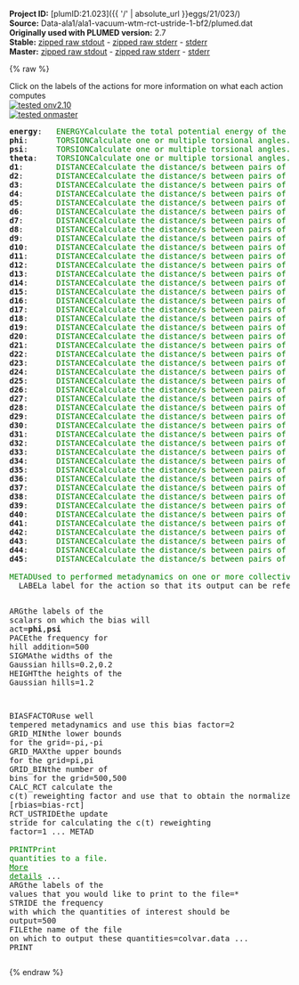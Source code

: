 **Project ID:** [plumID:21.023]({{ '/' | absolute_url }}eggs/21/023/)  
**Source:** Data-ala1/ala1-vacuum-wtm-rct-ustride-1-bf2/plumed.dat  
**Originally used with PLUMED version:** 2.7  
**Stable:** [zipped raw stdout](plumed.dat.plumed.stdout.txt.zip) - [zipped raw stderr](plumed.dat.plumed.stderr.txt.zip) - [stderr](plumed.dat.plumed.stderr)  
**Master:** [zipped raw stdout](plumed.dat.plumed_master.stdout.txt.zip) - [zipped raw stderr](plumed.dat.plumed_master.stderr.txt.zip) - [stderr](plumed.dat.plumed_master.stderr)  

{% raw %}
<div class="plumedpreheader">
<div class="headerInfo" id="value_details_data/Data-ala1/ala1-vacuum-wtm-rct-ustride-1-bf2/plumed.dat"> Click on the labels of the actions for more information on what each action computes </div>
<div class="containerBadge">
<div class="headerBadge"><a href="plumed.dat.plumed.stderr"><img src="https://img.shields.io/badge/v2.10-passing-green.svg" alt="tested onv2.10" /></a></div>
<div class="headerBadge"><a href="plumed.dat.plumed_master.stderr"><img src="https://img.shields.io/badge/master-passing-green.svg" alt="tested onmaster" /></a></div>
</div>
</div>
<pre class="plumedlisting">
<b name="data/Data-ala1/ala1-vacuum-wtm-rct-ustride-1-bf2/plumed.datenergy" onclick='showPath("data/Data-ala1/ala1-vacuum-wtm-rct-ustride-1-bf2/plumed.dat","data/Data-ala1/ala1-vacuum-wtm-rct-ustride-1-bf2/plumed.datenergy","data/Data-ala1/ala1-vacuum-wtm-rct-ustride-1-bf2/plumed.datenergy","brown")'>energy</b>:   <span class="plumedtooltip" style="color:green">ENERGY<span class="right">Calculate the total potential energy of the simulation box. <a href="https://www.plumed.org/doc-master/user-doc/html/ENERGY" style="color:green">More details</a><i></i></span></span>
<span style="display:none;" id="data/Data-ala1/ala1-vacuum-wtm-rct-ustride-1-bf2/plumed.datenergy">The ENERGY action with label <b>energy</b> calculates something</span><b name="data/Data-ala1/ala1-vacuum-wtm-rct-ustride-1-bf2/plumed.datphi" onclick='showPath("data/Data-ala1/ala1-vacuum-wtm-rct-ustride-1-bf2/plumed.dat","data/Data-ala1/ala1-vacuum-wtm-rct-ustride-1-bf2/plumed.datphi","data/Data-ala1/ala1-vacuum-wtm-rct-ustride-1-bf2/plumed.datphi","brown")'>phi</b>:      <span class="plumedtooltip" style="color:green">TORSION<span class="right">Calculate one or multiple torsional angles. <a href="https://www.plumed.org/doc-master/user-doc/html/TORSION" style="color:green">More details</a><i></i></span></span> <span class="plumedtooltip">ATOMS<span class="right">the four atoms involved in the torsional angle<i></i></span></span>=5,7,9,15    <span class="plumedtooltip">NOPBC<span class="right"> ignore the periodic boundary conditions when calculating distances<i></i></span></span>
<span style="display:none;" id="data/Data-ala1/ala1-vacuum-wtm-rct-ustride-1-bf2/plumed.datphi">The TORSION action with label <b>phi</b> calculates the following quantities:<table  align="center" frame="void" width="95%" cellpadding="5%"><tr><td width="5%"><b> Quantity </b>  </td><td><b> Description </b> </td></tr><tr><td width="5%">phi.value</td><td>the TORSION involving these atoms</td></tr></table></span><b name="data/Data-ala1/ala1-vacuum-wtm-rct-ustride-1-bf2/plumed.datpsi" onclick='showPath("data/Data-ala1/ala1-vacuum-wtm-rct-ustride-1-bf2/plumed.dat","data/Data-ala1/ala1-vacuum-wtm-rct-ustride-1-bf2/plumed.datpsi","data/Data-ala1/ala1-vacuum-wtm-rct-ustride-1-bf2/plumed.datpsi","brown")'>psi</b>:      <span class="plumedtooltip" style="color:green">TORSION<span class="right">Calculate one or multiple torsional angles. <a href="https://www.plumed.org/doc-master/user-doc/html/TORSION" style="color:green">More details</a><i></i></span></span> <span class="plumedtooltip">ATOMS<span class="right">the four atoms involved in the torsional angle<i></i></span></span>=7,9,15,17   <span class="plumedtooltip">NOPBC<span class="right"> ignore the periodic boundary conditions when calculating distances<i></i></span></span>
<span style="display:none;" id="data/Data-ala1/ala1-vacuum-wtm-rct-ustride-1-bf2/plumed.datpsi">The TORSION action with label <b>psi</b> calculates the following quantities:<table  align="center" frame="void" width="95%" cellpadding="5%"><tr><td width="5%"><b> Quantity </b>  </td><td><b> Description </b> </td></tr><tr><td width="5%">psi.value</td><td>the TORSION involving these atoms</td></tr></table></span><b name="data/Data-ala1/ala1-vacuum-wtm-rct-ustride-1-bf2/plumed.dattheta" onclick='showPath("data/Data-ala1/ala1-vacuum-wtm-rct-ustride-1-bf2/plumed.dat","data/Data-ala1/ala1-vacuum-wtm-rct-ustride-1-bf2/plumed.dattheta","data/Data-ala1/ala1-vacuum-wtm-rct-ustride-1-bf2/plumed.dattheta","brown")'>theta</b>:    <span class="plumedtooltip" style="color:green">TORSION<span class="right">Calculate one or multiple torsional angles. <a href="https://www.plumed.org/doc-master/user-doc/html/TORSION" style="color:green">More details</a><i></i></span></span> <span class="plumedtooltip">ATOMS<span class="right">the four atoms involved in the torsional angle<i></i></span></span>=6,5,7,9     <span class="plumedtooltip">NOPBC<span class="right"> ignore the periodic boundary conditions when calculating distances<i></i></span></span>
<span style="display:none;" id="data/Data-ala1/ala1-vacuum-wtm-rct-ustride-1-bf2/plumed.dattheta">The TORSION action with label <b>theta</b> calculates the following quantities:<table  align="center" frame="void" width="95%" cellpadding="5%"><tr><td width="5%"><b> Quantity </b>  </td><td><b> Description </b> </td></tr><tr><td width="5%">theta.value</td><td>the TORSION involving these atoms</td></tr></table></span><b name="data/Data-ala1/ala1-vacuum-wtm-rct-ustride-1-bf2/plumed.datd1" onclick='showPath("data/Data-ala1/ala1-vacuum-wtm-rct-ustride-1-bf2/plumed.dat","data/Data-ala1/ala1-vacuum-wtm-rct-ustride-1-bf2/plumed.datd1","data/Data-ala1/ala1-vacuum-wtm-rct-ustride-1-bf2/plumed.datd1","brown")'>d1</b>:       <span class="plumedtooltip" style="color:green">DISTANCE<span class="right">Calculate the distance/s between pairs of atoms. <a href="https://www.plumed.org/doc-master/user-doc/html/DISTANCE" style="color:green">More details</a><i></i></span></span> <span class="plumedtooltip">ATOMS<span class="right">the pair of atom that we are calculating the distance between<i></i></span></span>=2,5        <span class="plumedtooltip">NOPBC<span class="right"> ignore the periodic boundary conditions when calculating distances<i></i></span></span>
<span style="display:none;" id="data/Data-ala1/ala1-vacuum-wtm-rct-ustride-1-bf2/plumed.datd1">The DISTANCE action with label <b>d1</b> calculates the following quantities:<table  align="center" frame="void" width="95%" cellpadding="5%"><tr><td width="5%"><b> Quantity </b>  </td><td><b> Description </b> </td></tr><tr><td width="5%">d1.value</td><td>the DISTANCE between this pair of atoms</td></tr></table></span><b name="data/Data-ala1/ala1-vacuum-wtm-rct-ustride-1-bf2/plumed.datd2" onclick='showPath("data/Data-ala1/ala1-vacuum-wtm-rct-ustride-1-bf2/plumed.dat","data/Data-ala1/ala1-vacuum-wtm-rct-ustride-1-bf2/plumed.datd2","data/Data-ala1/ala1-vacuum-wtm-rct-ustride-1-bf2/plumed.datd2","brown")'>d2</b>:       <span class="plumedtooltip" style="color:green">DISTANCE<span class="right">Calculate the distance/s between pairs of atoms. <a href="https://www.plumed.org/doc-master/user-doc/html/DISTANCE" style="color:green">More details</a><i></i></span></span> <span class="plumedtooltip">ATOMS<span class="right">the pair of atom that we are calculating the distance between<i></i></span></span>=2,6        <span class="plumedtooltip">NOPBC<span class="right"> ignore the periodic boundary conditions when calculating distances<i></i></span></span>
<span style="display:none;" id="data/Data-ala1/ala1-vacuum-wtm-rct-ustride-1-bf2/plumed.datd2">The DISTANCE action with label <b>d2</b> calculates the following quantities:<table  align="center" frame="void" width="95%" cellpadding="5%"><tr><td width="5%"><b> Quantity </b>  </td><td><b> Description </b> </td></tr><tr><td width="5%">d2.value</td><td>the DISTANCE between this pair of atoms</td></tr></table></span><b name="data/Data-ala1/ala1-vacuum-wtm-rct-ustride-1-bf2/plumed.datd3" onclick='showPath("data/Data-ala1/ala1-vacuum-wtm-rct-ustride-1-bf2/plumed.dat","data/Data-ala1/ala1-vacuum-wtm-rct-ustride-1-bf2/plumed.datd3","data/Data-ala1/ala1-vacuum-wtm-rct-ustride-1-bf2/plumed.datd3","brown")'>d3</b>:       <span class="plumedtooltip" style="color:green">DISTANCE<span class="right">Calculate the distance/s between pairs of atoms. <a href="https://www.plumed.org/doc-master/user-doc/html/DISTANCE" style="color:green">More details</a><i></i></span></span> <span class="plumedtooltip">ATOMS<span class="right">the pair of atom that we are calculating the distance between<i></i></span></span>=2,7        <span class="plumedtooltip">NOPBC<span class="right"> ignore the periodic boundary conditions when calculating distances<i></i></span></span>
<span style="display:none;" id="data/Data-ala1/ala1-vacuum-wtm-rct-ustride-1-bf2/plumed.datd3">The DISTANCE action with label <b>d3</b> calculates the following quantities:<table  align="center" frame="void" width="95%" cellpadding="5%"><tr><td width="5%"><b> Quantity </b>  </td><td><b> Description </b> </td></tr><tr><td width="5%">d3.value</td><td>the DISTANCE between this pair of atoms</td></tr></table></span><b name="data/Data-ala1/ala1-vacuum-wtm-rct-ustride-1-bf2/plumed.datd4" onclick='showPath("data/Data-ala1/ala1-vacuum-wtm-rct-ustride-1-bf2/plumed.dat","data/Data-ala1/ala1-vacuum-wtm-rct-ustride-1-bf2/plumed.datd4","data/Data-ala1/ala1-vacuum-wtm-rct-ustride-1-bf2/plumed.datd4","brown")'>d4</b>:       <span class="plumedtooltip" style="color:green">DISTANCE<span class="right">Calculate the distance/s between pairs of atoms. <a href="https://www.plumed.org/doc-master/user-doc/html/DISTANCE" style="color:green">More details</a><i></i></span></span> <span class="plumedtooltip">ATOMS<span class="right">the pair of atom that we are calculating the distance between<i></i></span></span>=2,9        <span class="plumedtooltip">NOPBC<span class="right"> ignore the periodic boundary conditions when calculating distances<i></i></span></span>
<span style="display:none;" id="data/Data-ala1/ala1-vacuum-wtm-rct-ustride-1-bf2/plumed.datd4">The DISTANCE action with label <b>d4</b> calculates the following quantities:<table  align="center" frame="void" width="95%" cellpadding="5%"><tr><td width="5%"><b> Quantity </b>  </td><td><b> Description </b> </td></tr><tr><td width="5%">d4.value</td><td>the DISTANCE between this pair of atoms</td></tr></table></span><b name="data/Data-ala1/ala1-vacuum-wtm-rct-ustride-1-bf2/plumed.datd5" onclick='showPath("data/Data-ala1/ala1-vacuum-wtm-rct-ustride-1-bf2/plumed.dat","data/Data-ala1/ala1-vacuum-wtm-rct-ustride-1-bf2/plumed.datd5","data/Data-ala1/ala1-vacuum-wtm-rct-ustride-1-bf2/plumed.datd5","brown")'>d5</b>:       <span class="plumedtooltip" style="color:green">DISTANCE<span class="right">Calculate the distance/s between pairs of atoms. <a href="https://www.plumed.org/doc-master/user-doc/html/DISTANCE" style="color:green">More details</a><i></i></span></span> <span class="plumedtooltip">ATOMS<span class="right">the pair of atom that we are calculating the distance between<i></i></span></span>=2,11       <span class="plumedtooltip">NOPBC<span class="right"> ignore the periodic boundary conditions when calculating distances<i></i></span></span>
<span style="display:none;" id="data/Data-ala1/ala1-vacuum-wtm-rct-ustride-1-bf2/plumed.datd5">The DISTANCE action with label <b>d5</b> calculates the following quantities:<table  align="center" frame="void" width="95%" cellpadding="5%"><tr><td width="5%"><b> Quantity </b>  </td><td><b> Description </b> </td></tr><tr><td width="5%">d5.value</td><td>the DISTANCE between this pair of atoms</td></tr></table></span><b name="data/Data-ala1/ala1-vacuum-wtm-rct-ustride-1-bf2/plumed.datd6" onclick='showPath("data/Data-ala1/ala1-vacuum-wtm-rct-ustride-1-bf2/plumed.dat","data/Data-ala1/ala1-vacuum-wtm-rct-ustride-1-bf2/plumed.datd6","data/Data-ala1/ala1-vacuum-wtm-rct-ustride-1-bf2/plumed.datd6","brown")'>d6</b>:       <span class="plumedtooltip" style="color:green">DISTANCE<span class="right">Calculate the distance/s between pairs of atoms. <a href="https://www.plumed.org/doc-master/user-doc/html/DISTANCE" style="color:green">More details</a><i></i></span></span> <span class="plumedtooltip">ATOMS<span class="right">the pair of atom that we are calculating the distance between<i></i></span></span>=2,15       <span class="plumedtooltip">NOPBC<span class="right"> ignore the periodic boundary conditions when calculating distances<i></i></span></span>
<span style="display:none;" id="data/Data-ala1/ala1-vacuum-wtm-rct-ustride-1-bf2/plumed.datd6">The DISTANCE action with label <b>d6</b> calculates the following quantities:<table  align="center" frame="void" width="95%" cellpadding="5%"><tr><td width="5%"><b> Quantity </b>  </td><td><b> Description </b> </td></tr><tr><td width="5%">d6.value</td><td>the DISTANCE between this pair of atoms</td></tr></table></span><b name="data/Data-ala1/ala1-vacuum-wtm-rct-ustride-1-bf2/plumed.datd7" onclick='showPath("data/Data-ala1/ala1-vacuum-wtm-rct-ustride-1-bf2/plumed.dat","data/Data-ala1/ala1-vacuum-wtm-rct-ustride-1-bf2/plumed.datd7","data/Data-ala1/ala1-vacuum-wtm-rct-ustride-1-bf2/plumed.datd7","brown")'>d7</b>:       <span class="plumedtooltip" style="color:green">DISTANCE<span class="right">Calculate the distance/s between pairs of atoms. <a href="https://www.plumed.org/doc-master/user-doc/html/DISTANCE" style="color:green">More details</a><i></i></span></span> <span class="plumedtooltip">ATOMS<span class="right">the pair of atom that we are calculating the distance between<i></i></span></span>=2,16       <span class="plumedtooltip">NOPBC<span class="right"> ignore the periodic boundary conditions when calculating distances<i></i></span></span>
<span style="display:none;" id="data/Data-ala1/ala1-vacuum-wtm-rct-ustride-1-bf2/plumed.datd7">The DISTANCE action with label <b>d7</b> calculates the following quantities:<table  align="center" frame="void" width="95%" cellpadding="5%"><tr><td width="5%"><b> Quantity </b>  </td><td><b> Description </b> </td></tr><tr><td width="5%">d7.value</td><td>the DISTANCE between this pair of atoms</td></tr></table></span><b name="data/Data-ala1/ala1-vacuum-wtm-rct-ustride-1-bf2/plumed.datd8" onclick='showPath("data/Data-ala1/ala1-vacuum-wtm-rct-ustride-1-bf2/plumed.dat","data/Data-ala1/ala1-vacuum-wtm-rct-ustride-1-bf2/plumed.datd8","data/Data-ala1/ala1-vacuum-wtm-rct-ustride-1-bf2/plumed.datd8","brown")'>d8</b>:       <span class="plumedtooltip" style="color:green">DISTANCE<span class="right">Calculate the distance/s between pairs of atoms. <a href="https://www.plumed.org/doc-master/user-doc/html/DISTANCE" style="color:green">More details</a><i></i></span></span> <span class="plumedtooltip">ATOMS<span class="right">the pair of atom that we are calculating the distance between<i></i></span></span>=2,17       <span class="plumedtooltip">NOPBC<span class="right"> ignore the periodic boundary conditions when calculating distances<i></i></span></span>
<span style="display:none;" id="data/Data-ala1/ala1-vacuum-wtm-rct-ustride-1-bf2/plumed.datd8">The DISTANCE action with label <b>d8</b> calculates the following quantities:<table  align="center" frame="void" width="95%" cellpadding="5%"><tr><td width="5%"><b> Quantity </b>  </td><td><b> Description </b> </td></tr><tr><td width="5%">d8.value</td><td>the DISTANCE between this pair of atoms</td></tr></table></span><b name="data/Data-ala1/ala1-vacuum-wtm-rct-ustride-1-bf2/plumed.datd9" onclick='showPath("data/Data-ala1/ala1-vacuum-wtm-rct-ustride-1-bf2/plumed.dat","data/Data-ala1/ala1-vacuum-wtm-rct-ustride-1-bf2/plumed.datd9","data/Data-ala1/ala1-vacuum-wtm-rct-ustride-1-bf2/plumed.datd9","brown")'>d9</b>:       <span class="plumedtooltip" style="color:green">DISTANCE<span class="right">Calculate the distance/s between pairs of atoms. <a href="https://www.plumed.org/doc-master/user-doc/html/DISTANCE" style="color:green">More details</a><i></i></span></span> <span class="plumedtooltip">ATOMS<span class="right">the pair of atom that we are calculating the distance between<i></i></span></span>=2,19       <span class="plumedtooltip">NOPBC<span class="right"> ignore the periodic boundary conditions when calculating distances<i></i></span></span>
<span style="display:none;" id="data/Data-ala1/ala1-vacuum-wtm-rct-ustride-1-bf2/plumed.datd9">The DISTANCE action with label <b>d9</b> calculates the following quantities:<table  align="center" frame="void" width="95%" cellpadding="5%"><tr><td width="5%"><b> Quantity </b>  </td><td><b> Description </b> </td></tr><tr><td width="5%">d9.value</td><td>the DISTANCE between this pair of atoms</td></tr></table></span><b name="data/Data-ala1/ala1-vacuum-wtm-rct-ustride-1-bf2/plumed.datd10" onclick='showPath("data/Data-ala1/ala1-vacuum-wtm-rct-ustride-1-bf2/plumed.dat","data/Data-ala1/ala1-vacuum-wtm-rct-ustride-1-bf2/plumed.datd10","data/Data-ala1/ala1-vacuum-wtm-rct-ustride-1-bf2/plumed.datd10","brown")'>d10</b>:      <span class="plumedtooltip" style="color:green">DISTANCE<span class="right">Calculate the distance/s between pairs of atoms. <a href="https://www.plumed.org/doc-master/user-doc/html/DISTANCE" style="color:green">More details</a><i></i></span></span> <span class="plumedtooltip">ATOMS<span class="right">the pair of atom that we are calculating the distance between<i></i></span></span>=5,6        <span class="plumedtooltip">NOPBC<span class="right"> ignore the periodic boundary conditions when calculating distances<i></i></span></span>
<span style="display:none;" id="data/Data-ala1/ala1-vacuum-wtm-rct-ustride-1-bf2/plumed.datd10">The DISTANCE action with label <b>d10</b> calculates the following quantities:<table  align="center" frame="void" width="95%" cellpadding="5%"><tr><td width="5%"><b> Quantity </b>  </td><td><b> Description </b> </td></tr><tr><td width="5%">d10.value</td><td>the DISTANCE between this pair of atoms</td></tr></table></span><b name="data/Data-ala1/ala1-vacuum-wtm-rct-ustride-1-bf2/plumed.datd11" onclick='showPath("data/Data-ala1/ala1-vacuum-wtm-rct-ustride-1-bf2/plumed.dat","data/Data-ala1/ala1-vacuum-wtm-rct-ustride-1-bf2/plumed.datd11","data/Data-ala1/ala1-vacuum-wtm-rct-ustride-1-bf2/plumed.datd11","brown")'>d11</b>:      <span class="plumedtooltip" style="color:green">DISTANCE<span class="right">Calculate the distance/s between pairs of atoms. <a href="https://www.plumed.org/doc-master/user-doc/html/DISTANCE" style="color:green">More details</a><i></i></span></span> <span class="plumedtooltip">ATOMS<span class="right">the pair of atom that we are calculating the distance between<i></i></span></span>=5,7        <span class="plumedtooltip">NOPBC<span class="right"> ignore the periodic boundary conditions when calculating distances<i></i></span></span>
<span style="display:none;" id="data/Data-ala1/ala1-vacuum-wtm-rct-ustride-1-bf2/plumed.datd11">The DISTANCE action with label <b>d11</b> calculates the following quantities:<table  align="center" frame="void" width="95%" cellpadding="5%"><tr><td width="5%"><b> Quantity </b>  </td><td><b> Description </b> </td></tr><tr><td width="5%">d11.value</td><td>the DISTANCE between this pair of atoms</td></tr></table></span><b name="data/Data-ala1/ala1-vacuum-wtm-rct-ustride-1-bf2/plumed.datd12" onclick='showPath("data/Data-ala1/ala1-vacuum-wtm-rct-ustride-1-bf2/plumed.dat","data/Data-ala1/ala1-vacuum-wtm-rct-ustride-1-bf2/plumed.datd12","data/Data-ala1/ala1-vacuum-wtm-rct-ustride-1-bf2/plumed.datd12","brown")'>d12</b>:      <span class="plumedtooltip" style="color:green">DISTANCE<span class="right">Calculate the distance/s between pairs of atoms. <a href="https://www.plumed.org/doc-master/user-doc/html/DISTANCE" style="color:green">More details</a><i></i></span></span> <span class="plumedtooltip">ATOMS<span class="right">the pair of atom that we are calculating the distance between<i></i></span></span>=5,9        <span class="plumedtooltip">NOPBC<span class="right"> ignore the periodic boundary conditions when calculating distances<i></i></span></span>
<span style="display:none;" id="data/Data-ala1/ala1-vacuum-wtm-rct-ustride-1-bf2/plumed.datd12">The DISTANCE action with label <b>d12</b> calculates the following quantities:<table  align="center" frame="void" width="95%" cellpadding="5%"><tr><td width="5%"><b> Quantity </b>  </td><td><b> Description </b> </td></tr><tr><td width="5%">d12.value</td><td>the DISTANCE between this pair of atoms</td></tr></table></span><b name="data/Data-ala1/ala1-vacuum-wtm-rct-ustride-1-bf2/plumed.datd13" onclick='showPath("data/Data-ala1/ala1-vacuum-wtm-rct-ustride-1-bf2/plumed.dat","data/Data-ala1/ala1-vacuum-wtm-rct-ustride-1-bf2/plumed.datd13","data/Data-ala1/ala1-vacuum-wtm-rct-ustride-1-bf2/plumed.datd13","brown")'>d13</b>:      <span class="plumedtooltip" style="color:green">DISTANCE<span class="right">Calculate the distance/s between pairs of atoms. <a href="https://www.plumed.org/doc-master/user-doc/html/DISTANCE" style="color:green">More details</a><i></i></span></span> <span class="plumedtooltip">ATOMS<span class="right">the pair of atom that we are calculating the distance between<i></i></span></span>=5,11       <span class="plumedtooltip">NOPBC<span class="right"> ignore the periodic boundary conditions when calculating distances<i></i></span></span>
<span style="display:none;" id="data/Data-ala1/ala1-vacuum-wtm-rct-ustride-1-bf2/plumed.datd13">The DISTANCE action with label <b>d13</b> calculates the following quantities:<table  align="center" frame="void" width="95%" cellpadding="5%"><tr><td width="5%"><b> Quantity </b>  </td><td><b> Description </b> </td></tr><tr><td width="5%">d13.value</td><td>the DISTANCE between this pair of atoms</td></tr></table></span><b name="data/Data-ala1/ala1-vacuum-wtm-rct-ustride-1-bf2/plumed.datd14" onclick='showPath("data/Data-ala1/ala1-vacuum-wtm-rct-ustride-1-bf2/plumed.dat","data/Data-ala1/ala1-vacuum-wtm-rct-ustride-1-bf2/plumed.datd14","data/Data-ala1/ala1-vacuum-wtm-rct-ustride-1-bf2/plumed.datd14","brown")'>d14</b>:      <span class="plumedtooltip" style="color:green">DISTANCE<span class="right">Calculate the distance/s between pairs of atoms. <a href="https://www.plumed.org/doc-master/user-doc/html/DISTANCE" style="color:green">More details</a><i></i></span></span> <span class="plumedtooltip">ATOMS<span class="right">the pair of atom that we are calculating the distance between<i></i></span></span>=5,15       <span class="plumedtooltip">NOPBC<span class="right"> ignore the periodic boundary conditions when calculating distances<i></i></span></span>
<span style="display:none;" id="data/Data-ala1/ala1-vacuum-wtm-rct-ustride-1-bf2/plumed.datd14">The DISTANCE action with label <b>d14</b> calculates the following quantities:<table  align="center" frame="void" width="95%" cellpadding="5%"><tr><td width="5%"><b> Quantity </b>  </td><td><b> Description </b> </td></tr><tr><td width="5%">d14.value</td><td>the DISTANCE between this pair of atoms</td></tr></table></span><b name="data/Data-ala1/ala1-vacuum-wtm-rct-ustride-1-bf2/plumed.datd15" onclick='showPath("data/Data-ala1/ala1-vacuum-wtm-rct-ustride-1-bf2/plumed.dat","data/Data-ala1/ala1-vacuum-wtm-rct-ustride-1-bf2/plumed.datd15","data/Data-ala1/ala1-vacuum-wtm-rct-ustride-1-bf2/plumed.datd15","brown")'>d15</b>:      <span class="plumedtooltip" style="color:green">DISTANCE<span class="right">Calculate the distance/s between pairs of atoms. <a href="https://www.plumed.org/doc-master/user-doc/html/DISTANCE" style="color:green">More details</a><i></i></span></span> <span class="plumedtooltip">ATOMS<span class="right">the pair of atom that we are calculating the distance between<i></i></span></span>=5,16       <span class="plumedtooltip">NOPBC<span class="right"> ignore the periodic boundary conditions when calculating distances<i></i></span></span>
<span style="display:none;" id="data/Data-ala1/ala1-vacuum-wtm-rct-ustride-1-bf2/plumed.datd15">The DISTANCE action with label <b>d15</b> calculates the following quantities:<table  align="center" frame="void" width="95%" cellpadding="5%"><tr><td width="5%"><b> Quantity </b>  </td><td><b> Description </b> </td></tr><tr><td width="5%">d15.value</td><td>the DISTANCE between this pair of atoms</td></tr></table></span><b name="data/Data-ala1/ala1-vacuum-wtm-rct-ustride-1-bf2/plumed.datd16" onclick='showPath("data/Data-ala1/ala1-vacuum-wtm-rct-ustride-1-bf2/plumed.dat","data/Data-ala1/ala1-vacuum-wtm-rct-ustride-1-bf2/plumed.datd16","data/Data-ala1/ala1-vacuum-wtm-rct-ustride-1-bf2/plumed.datd16","brown")'>d16</b>:      <span class="plumedtooltip" style="color:green">DISTANCE<span class="right">Calculate the distance/s between pairs of atoms. <a href="https://www.plumed.org/doc-master/user-doc/html/DISTANCE" style="color:green">More details</a><i></i></span></span> <span class="plumedtooltip">ATOMS<span class="right">the pair of atom that we are calculating the distance between<i></i></span></span>=5,17       <span class="plumedtooltip">NOPBC<span class="right"> ignore the periodic boundary conditions when calculating distances<i></i></span></span>
<span style="display:none;" id="data/Data-ala1/ala1-vacuum-wtm-rct-ustride-1-bf2/plumed.datd16">The DISTANCE action with label <b>d16</b> calculates the following quantities:<table  align="center" frame="void" width="95%" cellpadding="5%"><tr><td width="5%"><b> Quantity </b>  </td><td><b> Description </b> </td></tr><tr><td width="5%">d16.value</td><td>the DISTANCE between this pair of atoms</td></tr></table></span><b name="data/Data-ala1/ala1-vacuum-wtm-rct-ustride-1-bf2/plumed.datd17" onclick='showPath("data/Data-ala1/ala1-vacuum-wtm-rct-ustride-1-bf2/plumed.dat","data/Data-ala1/ala1-vacuum-wtm-rct-ustride-1-bf2/plumed.datd17","data/Data-ala1/ala1-vacuum-wtm-rct-ustride-1-bf2/plumed.datd17","brown")'>d17</b>:      <span class="plumedtooltip" style="color:green">DISTANCE<span class="right">Calculate the distance/s between pairs of atoms. <a href="https://www.plumed.org/doc-master/user-doc/html/DISTANCE" style="color:green">More details</a><i></i></span></span> <span class="plumedtooltip">ATOMS<span class="right">the pair of atom that we are calculating the distance between<i></i></span></span>=5,19       <span class="plumedtooltip">NOPBC<span class="right"> ignore the periodic boundary conditions when calculating distances<i></i></span></span>
<span style="display:none;" id="data/Data-ala1/ala1-vacuum-wtm-rct-ustride-1-bf2/plumed.datd17">The DISTANCE action with label <b>d17</b> calculates the following quantities:<table  align="center" frame="void" width="95%" cellpadding="5%"><tr><td width="5%"><b> Quantity </b>  </td><td><b> Description </b> </td></tr><tr><td width="5%">d17.value</td><td>the DISTANCE between this pair of atoms</td></tr></table></span><b name="data/Data-ala1/ala1-vacuum-wtm-rct-ustride-1-bf2/plumed.datd18" onclick='showPath("data/Data-ala1/ala1-vacuum-wtm-rct-ustride-1-bf2/plumed.dat","data/Data-ala1/ala1-vacuum-wtm-rct-ustride-1-bf2/plumed.datd18","data/Data-ala1/ala1-vacuum-wtm-rct-ustride-1-bf2/plumed.datd18","brown")'>d18</b>:      <span class="plumedtooltip" style="color:green">DISTANCE<span class="right">Calculate the distance/s between pairs of atoms. <a href="https://www.plumed.org/doc-master/user-doc/html/DISTANCE" style="color:green">More details</a><i></i></span></span> <span class="plumedtooltip">ATOMS<span class="right">the pair of atom that we are calculating the distance between<i></i></span></span>=6,7        <span class="plumedtooltip">NOPBC<span class="right"> ignore the periodic boundary conditions when calculating distances<i></i></span></span>
<span style="display:none;" id="data/Data-ala1/ala1-vacuum-wtm-rct-ustride-1-bf2/plumed.datd18">The DISTANCE action with label <b>d18</b> calculates the following quantities:<table  align="center" frame="void" width="95%" cellpadding="5%"><tr><td width="5%"><b> Quantity </b>  </td><td><b> Description </b> </td></tr><tr><td width="5%">d18.value</td><td>the DISTANCE between this pair of atoms</td></tr></table></span><b name="data/Data-ala1/ala1-vacuum-wtm-rct-ustride-1-bf2/plumed.datd19" onclick='showPath("data/Data-ala1/ala1-vacuum-wtm-rct-ustride-1-bf2/plumed.dat","data/Data-ala1/ala1-vacuum-wtm-rct-ustride-1-bf2/plumed.datd19","data/Data-ala1/ala1-vacuum-wtm-rct-ustride-1-bf2/plumed.datd19","brown")'>d19</b>:      <span class="plumedtooltip" style="color:green">DISTANCE<span class="right">Calculate the distance/s between pairs of atoms. <a href="https://www.plumed.org/doc-master/user-doc/html/DISTANCE" style="color:green">More details</a><i></i></span></span> <span class="plumedtooltip">ATOMS<span class="right">the pair of atom that we are calculating the distance between<i></i></span></span>=6,9        <span class="plumedtooltip">NOPBC<span class="right"> ignore the periodic boundary conditions when calculating distances<i></i></span></span>
<span style="display:none;" id="data/Data-ala1/ala1-vacuum-wtm-rct-ustride-1-bf2/plumed.datd19">The DISTANCE action with label <b>d19</b> calculates the following quantities:<table  align="center" frame="void" width="95%" cellpadding="5%"><tr><td width="5%"><b> Quantity </b>  </td><td><b> Description </b> </td></tr><tr><td width="5%">d19.value</td><td>the DISTANCE between this pair of atoms</td></tr></table></span><b name="data/Data-ala1/ala1-vacuum-wtm-rct-ustride-1-bf2/plumed.datd20" onclick='showPath("data/Data-ala1/ala1-vacuum-wtm-rct-ustride-1-bf2/plumed.dat","data/Data-ala1/ala1-vacuum-wtm-rct-ustride-1-bf2/plumed.datd20","data/Data-ala1/ala1-vacuum-wtm-rct-ustride-1-bf2/plumed.datd20","brown")'>d20</b>:      <span class="plumedtooltip" style="color:green">DISTANCE<span class="right">Calculate the distance/s between pairs of atoms. <a href="https://www.plumed.org/doc-master/user-doc/html/DISTANCE" style="color:green">More details</a><i></i></span></span> <span class="plumedtooltip">ATOMS<span class="right">the pair of atom that we are calculating the distance between<i></i></span></span>=6,11       <span class="plumedtooltip">NOPBC<span class="right"> ignore the periodic boundary conditions when calculating distances<i></i></span></span>
<span style="display:none;" id="data/Data-ala1/ala1-vacuum-wtm-rct-ustride-1-bf2/plumed.datd20">The DISTANCE action with label <b>d20</b> calculates the following quantities:<table  align="center" frame="void" width="95%" cellpadding="5%"><tr><td width="5%"><b> Quantity </b>  </td><td><b> Description </b> </td></tr><tr><td width="5%">d20.value</td><td>the DISTANCE between this pair of atoms</td></tr></table></span><b name="data/Data-ala1/ala1-vacuum-wtm-rct-ustride-1-bf2/plumed.datd21" onclick='showPath("data/Data-ala1/ala1-vacuum-wtm-rct-ustride-1-bf2/plumed.dat","data/Data-ala1/ala1-vacuum-wtm-rct-ustride-1-bf2/plumed.datd21","data/Data-ala1/ala1-vacuum-wtm-rct-ustride-1-bf2/plumed.datd21","brown")'>d21</b>:      <span class="plumedtooltip" style="color:green">DISTANCE<span class="right">Calculate the distance/s between pairs of atoms. <a href="https://www.plumed.org/doc-master/user-doc/html/DISTANCE" style="color:green">More details</a><i></i></span></span> <span class="plumedtooltip">ATOMS<span class="right">the pair of atom that we are calculating the distance between<i></i></span></span>=6,15       <span class="plumedtooltip">NOPBC<span class="right"> ignore the periodic boundary conditions when calculating distances<i></i></span></span>
<span style="display:none;" id="data/Data-ala1/ala1-vacuum-wtm-rct-ustride-1-bf2/plumed.datd21">The DISTANCE action with label <b>d21</b> calculates the following quantities:<table  align="center" frame="void" width="95%" cellpadding="5%"><tr><td width="5%"><b> Quantity </b>  </td><td><b> Description </b> </td></tr><tr><td width="5%">d21.value</td><td>the DISTANCE between this pair of atoms</td></tr></table></span><b name="data/Data-ala1/ala1-vacuum-wtm-rct-ustride-1-bf2/plumed.datd22" onclick='showPath("data/Data-ala1/ala1-vacuum-wtm-rct-ustride-1-bf2/plumed.dat","data/Data-ala1/ala1-vacuum-wtm-rct-ustride-1-bf2/plumed.datd22","data/Data-ala1/ala1-vacuum-wtm-rct-ustride-1-bf2/plumed.datd22","brown")'>d22</b>:      <span class="plumedtooltip" style="color:green">DISTANCE<span class="right">Calculate the distance/s between pairs of atoms. <a href="https://www.plumed.org/doc-master/user-doc/html/DISTANCE" style="color:green">More details</a><i></i></span></span> <span class="plumedtooltip">ATOMS<span class="right">the pair of atom that we are calculating the distance between<i></i></span></span>=6,16       <span class="plumedtooltip">NOPBC<span class="right"> ignore the periodic boundary conditions when calculating distances<i></i></span></span>
<span style="display:none;" id="data/Data-ala1/ala1-vacuum-wtm-rct-ustride-1-bf2/plumed.datd22">The DISTANCE action with label <b>d22</b> calculates the following quantities:<table  align="center" frame="void" width="95%" cellpadding="5%"><tr><td width="5%"><b> Quantity </b>  </td><td><b> Description </b> </td></tr><tr><td width="5%">d22.value</td><td>the DISTANCE between this pair of atoms</td></tr></table></span><b name="data/Data-ala1/ala1-vacuum-wtm-rct-ustride-1-bf2/plumed.datd23" onclick='showPath("data/Data-ala1/ala1-vacuum-wtm-rct-ustride-1-bf2/plumed.dat","data/Data-ala1/ala1-vacuum-wtm-rct-ustride-1-bf2/plumed.datd23","data/Data-ala1/ala1-vacuum-wtm-rct-ustride-1-bf2/plumed.datd23","brown")'>d23</b>:      <span class="plumedtooltip" style="color:green">DISTANCE<span class="right">Calculate the distance/s between pairs of atoms. <a href="https://www.plumed.org/doc-master/user-doc/html/DISTANCE" style="color:green">More details</a><i></i></span></span> <span class="plumedtooltip">ATOMS<span class="right">the pair of atom that we are calculating the distance between<i></i></span></span>=6,17       <span class="plumedtooltip">NOPBC<span class="right"> ignore the periodic boundary conditions when calculating distances<i></i></span></span>
<span style="display:none;" id="data/Data-ala1/ala1-vacuum-wtm-rct-ustride-1-bf2/plumed.datd23">The DISTANCE action with label <b>d23</b> calculates the following quantities:<table  align="center" frame="void" width="95%" cellpadding="5%"><tr><td width="5%"><b> Quantity </b>  </td><td><b> Description </b> </td></tr><tr><td width="5%">d23.value</td><td>the DISTANCE between this pair of atoms</td></tr></table></span><b name="data/Data-ala1/ala1-vacuum-wtm-rct-ustride-1-bf2/plumed.datd24" onclick='showPath("data/Data-ala1/ala1-vacuum-wtm-rct-ustride-1-bf2/plumed.dat","data/Data-ala1/ala1-vacuum-wtm-rct-ustride-1-bf2/plumed.datd24","data/Data-ala1/ala1-vacuum-wtm-rct-ustride-1-bf2/plumed.datd24","brown")'>d24</b>:      <span class="plumedtooltip" style="color:green">DISTANCE<span class="right">Calculate the distance/s between pairs of atoms. <a href="https://www.plumed.org/doc-master/user-doc/html/DISTANCE" style="color:green">More details</a><i></i></span></span> <span class="plumedtooltip">ATOMS<span class="right">the pair of atom that we are calculating the distance between<i></i></span></span>=6,19       <span class="plumedtooltip">NOPBC<span class="right"> ignore the periodic boundary conditions when calculating distances<i></i></span></span>
<span style="display:none;" id="data/Data-ala1/ala1-vacuum-wtm-rct-ustride-1-bf2/plumed.datd24">The DISTANCE action with label <b>d24</b> calculates the following quantities:<table  align="center" frame="void" width="95%" cellpadding="5%"><tr><td width="5%"><b> Quantity </b>  </td><td><b> Description </b> </td></tr><tr><td width="5%">d24.value</td><td>the DISTANCE between this pair of atoms</td></tr></table></span><b name="data/Data-ala1/ala1-vacuum-wtm-rct-ustride-1-bf2/plumed.datd25" onclick='showPath("data/Data-ala1/ala1-vacuum-wtm-rct-ustride-1-bf2/plumed.dat","data/Data-ala1/ala1-vacuum-wtm-rct-ustride-1-bf2/plumed.datd25","data/Data-ala1/ala1-vacuum-wtm-rct-ustride-1-bf2/plumed.datd25","brown")'>d25</b>:      <span class="plumedtooltip" style="color:green">DISTANCE<span class="right">Calculate the distance/s between pairs of atoms. <a href="https://www.plumed.org/doc-master/user-doc/html/DISTANCE" style="color:green">More details</a><i></i></span></span> <span class="plumedtooltip">ATOMS<span class="right">the pair of atom that we are calculating the distance between<i></i></span></span>=7,9        <span class="plumedtooltip">NOPBC<span class="right"> ignore the periodic boundary conditions when calculating distances<i></i></span></span>
<span style="display:none;" id="data/Data-ala1/ala1-vacuum-wtm-rct-ustride-1-bf2/plumed.datd25">The DISTANCE action with label <b>d25</b> calculates the following quantities:<table  align="center" frame="void" width="95%" cellpadding="5%"><tr><td width="5%"><b> Quantity </b>  </td><td><b> Description </b> </td></tr><tr><td width="5%">d25.value</td><td>the DISTANCE between this pair of atoms</td></tr></table></span><b name="data/Data-ala1/ala1-vacuum-wtm-rct-ustride-1-bf2/plumed.datd26" onclick='showPath("data/Data-ala1/ala1-vacuum-wtm-rct-ustride-1-bf2/plumed.dat","data/Data-ala1/ala1-vacuum-wtm-rct-ustride-1-bf2/plumed.datd26","data/Data-ala1/ala1-vacuum-wtm-rct-ustride-1-bf2/plumed.datd26","brown")'>d26</b>:      <span class="plumedtooltip" style="color:green">DISTANCE<span class="right">Calculate the distance/s between pairs of atoms. <a href="https://www.plumed.org/doc-master/user-doc/html/DISTANCE" style="color:green">More details</a><i></i></span></span> <span class="plumedtooltip">ATOMS<span class="right">the pair of atom that we are calculating the distance between<i></i></span></span>=7,11       <span class="plumedtooltip">NOPBC<span class="right"> ignore the periodic boundary conditions when calculating distances<i></i></span></span>
<span style="display:none;" id="data/Data-ala1/ala1-vacuum-wtm-rct-ustride-1-bf2/plumed.datd26">The DISTANCE action with label <b>d26</b> calculates the following quantities:<table  align="center" frame="void" width="95%" cellpadding="5%"><tr><td width="5%"><b> Quantity </b>  </td><td><b> Description </b> </td></tr><tr><td width="5%">d26.value</td><td>the DISTANCE between this pair of atoms</td></tr></table></span><b name="data/Data-ala1/ala1-vacuum-wtm-rct-ustride-1-bf2/plumed.datd27" onclick='showPath("data/Data-ala1/ala1-vacuum-wtm-rct-ustride-1-bf2/plumed.dat","data/Data-ala1/ala1-vacuum-wtm-rct-ustride-1-bf2/plumed.datd27","data/Data-ala1/ala1-vacuum-wtm-rct-ustride-1-bf2/plumed.datd27","brown")'>d27</b>:      <span class="plumedtooltip" style="color:green">DISTANCE<span class="right">Calculate the distance/s between pairs of atoms. <a href="https://www.plumed.org/doc-master/user-doc/html/DISTANCE" style="color:green">More details</a><i></i></span></span> <span class="plumedtooltip">ATOMS<span class="right">the pair of atom that we are calculating the distance between<i></i></span></span>=7,15       <span class="plumedtooltip">NOPBC<span class="right"> ignore the periodic boundary conditions when calculating distances<i></i></span></span>
<span style="display:none;" id="data/Data-ala1/ala1-vacuum-wtm-rct-ustride-1-bf2/plumed.datd27">The DISTANCE action with label <b>d27</b> calculates the following quantities:<table  align="center" frame="void" width="95%" cellpadding="5%"><tr><td width="5%"><b> Quantity </b>  </td><td><b> Description </b> </td></tr><tr><td width="5%">d27.value</td><td>the DISTANCE between this pair of atoms</td></tr></table></span><b name="data/Data-ala1/ala1-vacuum-wtm-rct-ustride-1-bf2/plumed.datd28" onclick='showPath("data/Data-ala1/ala1-vacuum-wtm-rct-ustride-1-bf2/plumed.dat","data/Data-ala1/ala1-vacuum-wtm-rct-ustride-1-bf2/plumed.datd28","data/Data-ala1/ala1-vacuum-wtm-rct-ustride-1-bf2/plumed.datd28","brown")'>d28</b>:      <span class="plumedtooltip" style="color:green">DISTANCE<span class="right">Calculate the distance/s between pairs of atoms. <a href="https://www.plumed.org/doc-master/user-doc/html/DISTANCE" style="color:green">More details</a><i></i></span></span> <span class="plumedtooltip">ATOMS<span class="right">the pair of atom that we are calculating the distance between<i></i></span></span>=7,16       <span class="plumedtooltip">NOPBC<span class="right"> ignore the periodic boundary conditions when calculating distances<i></i></span></span>
<span style="display:none;" id="data/Data-ala1/ala1-vacuum-wtm-rct-ustride-1-bf2/plumed.datd28">The DISTANCE action with label <b>d28</b> calculates the following quantities:<table  align="center" frame="void" width="95%" cellpadding="5%"><tr><td width="5%"><b> Quantity </b>  </td><td><b> Description </b> </td></tr><tr><td width="5%">d28.value</td><td>the DISTANCE between this pair of atoms</td></tr></table></span><b name="data/Data-ala1/ala1-vacuum-wtm-rct-ustride-1-bf2/plumed.datd29" onclick='showPath("data/Data-ala1/ala1-vacuum-wtm-rct-ustride-1-bf2/plumed.dat","data/Data-ala1/ala1-vacuum-wtm-rct-ustride-1-bf2/plumed.datd29","data/Data-ala1/ala1-vacuum-wtm-rct-ustride-1-bf2/plumed.datd29","brown")'>d29</b>:      <span class="plumedtooltip" style="color:green">DISTANCE<span class="right">Calculate the distance/s between pairs of atoms. <a href="https://www.plumed.org/doc-master/user-doc/html/DISTANCE" style="color:green">More details</a><i></i></span></span> <span class="plumedtooltip">ATOMS<span class="right">the pair of atom that we are calculating the distance between<i></i></span></span>=7,17       <span class="plumedtooltip">NOPBC<span class="right"> ignore the periodic boundary conditions when calculating distances<i></i></span></span>
<span style="display:none;" id="data/Data-ala1/ala1-vacuum-wtm-rct-ustride-1-bf2/plumed.datd29">The DISTANCE action with label <b>d29</b> calculates the following quantities:<table  align="center" frame="void" width="95%" cellpadding="5%"><tr><td width="5%"><b> Quantity </b>  </td><td><b> Description </b> </td></tr><tr><td width="5%">d29.value</td><td>the DISTANCE between this pair of atoms</td></tr></table></span><b name="data/Data-ala1/ala1-vacuum-wtm-rct-ustride-1-bf2/plumed.datd30" onclick='showPath("data/Data-ala1/ala1-vacuum-wtm-rct-ustride-1-bf2/plumed.dat","data/Data-ala1/ala1-vacuum-wtm-rct-ustride-1-bf2/plumed.datd30","data/Data-ala1/ala1-vacuum-wtm-rct-ustride-1-bf2/plumed.datd30","brown")'>d30</b>:      <span class="plumedtooltip" style="color:green">DISTANCE<span class="right">Calculate the distance/s between pairs of atoms. <a href="https://www.plumed.org/doc-master/user-doc/html/DISTANCE" style="color:green">More details</a><i></i></span></span> <span class="plumedtooltip">ATOMS<span class="right">the pair of atom that we are calculating the distance between<i></i></span></span>=7,19       <span class="plumedtooltip">NOPBC<span class="right"> ignore the periodic boundary conditions when calculating distances<i></i></span></span>
<span style="display:none;" id="data/Data-ala1/ala1-vacuum-wtm-rct-ustride-1-bf2/plumed.datd30">The DISTANCE action with label <b>d30</b> calculates the following quantities:<table  align="center" frame="void" width="95%" cellpadding="5%"><tr><td width="5%"><b> Quantity </b>  </td><td><b> Description </b> </td></tr><tr><td width="5%">d30.value</td><td>the DISTANCE between this pair of atoms</td></tr></table></span><b name="data/Data-ala1/ala1-vacuum-wtm-rct-ustride-1-bf2/plumed.datd31" onclick='showPath("data/Data-ala1/ala1-vacuum-wtm-rct-ustride-1-bf2/plumed.dat","data/Data-ala1/ala1-vacuum-wtm-rct-ustride-1-bf2/plumed.datd31","data/Data-ala1/ala1-vacuum-wtm-rct-ustride-1-bf2/plumed.datd31","brown")'>d31</b>:      <span class="plumedtooltip" style="color:green">DISTANCE<span class="right">Calculate the distance/s between pairs of atoms. <a href="https://www.plumed.org/doc-master/user-doc/html/DISTANCE" style="color:green">More details</a><i></i></span></span> <span class="plumedtooltip">ATOMS<span class="right">the pair of atom that we are calculating the distance between<i></i></span></span>=9,11       <span class="plumedtooltip">NOPBC<span class="right"> ignore the periodic boundary conditions when calculating distances<i></i></span></span>
<span style="display:none;" id="data/Data-ala1/ala1-vacuum-wtm-rct-ustride-1-bf2/plumed.datd31">The DISTANCE action with label <b>d31</b> calculates the following quantities:<table  align="center" frame="void" width="95%" cellpadding="5%"><tr><td width="5%"><b> Quantity </b>  </td><td><b> Description </b> </td></tr><tr><td width="5%">d31.value</td><td>the DISTANCE between this pair of atoms</td></tr></table></span><b name="data/Data-ala1/ala1-vacuum-wtm-rct-ustride-1-bf2/plumed.datd32" onclick='showPath("data/Data-ala1/ala1-vacuum-wtm-rct-ustride-1-bf2/plumed.dat","data/Data-ala1/ala1-vacuum-wtm-rct-ustride-1-bf2/plumed.datd32","data/Data-ala1/ala1-vacuum-wtm-rct-ustride-1-bf2/plumed.datd32","brown")'>d32</b>:      <span class="plumedtooltip" style="color:green">DISTANCE<span class="right">Calculate the distance/s between pairs of atoms. <a href="https://www.plumed.org/doc-master/user-doc/html/DISTANCE" style="color:green">More details</a><i></i></span></span> <span class="plumedtooltip">ATOMS<span class="right">the pair of atom that we are calculating the distance between<i></i></span></span>=9,15       <span class="plumedtooltip">NOPBC<span class="right"> ignore the periodic boundary conditions when calculating distances<i></i></span></span>
<span style="display:none;" id="data/Data-ala1/ala1-vacuum-wtm-rct-ustride-1-bf2/plumed.datd32">The DISTANCE action with label <b>d32</b> calculates the following quantities:<table  align="center" frame="void" width="95%" cellpadding="5%"><tr><td width="5%"><b> Quantity </b>  </td><td><b> Description </b> </td></tr><tr><td width="5%">d32.value</td><td>the DISTANCE between this pair of atoms</td></tr></table></span><b name="data/Data-ala1/ala1-vacuum-wtm-rct-ustride-1-bf2/plumed.datd33" onclick='showPath("data/Data-ala1/ala1-vacuum-wtm-rct-ustride-1-bf2/plumed.dat","data/Data-ala1/ala1-vacuum-wtm-rct-ustride-1-bf2/plumed.datd33","data/Data-ala1/ala1-vacuum-wtm-rct-ustride-1-bf2/plumed.datd33","brown")'>d33</b>:      <span class="plumedtooltip" style="color:green">DISTANCE<span class="right">Calculate the distance/s between pairs of atoms. <a href="https://www.plumed.org/doc-master/user-doc/html/DISTANCE" style="color:green">More details</a><i></i></span></span> <span class="plumedtooltip">ATOMS<span class="right">the pair of atom that we are calculating the distance between<i></i></span></span>=9,16       <span class="plumedtooltip">NOPBC<span class="right"> ignore the periodic boundary conditions when calculating distances<i></i></span></span>
<span style="display:none;" id="data/Data-ala1/ala1-vacuum-wtm-rct-ustride-1-bf2/plumed.datd33">The DISTANCE action with label <b>d33</b> calculates the following quantities:<table  align="center" frame="void" width="95%" cellpadding="5%"><tr><td width="5%"><b> Quantity </b>  </td><td><b> Description </b> </td></tr><tr><td width="5%">d33.value</td><td>the DISTANCE between this pair of atoms</td></tr></table></span><b name="data/Data-ala1/ala1-vacuum-wtm-rct-ustride-1-bf2/plumed.datd34" onclick='showPath("data/Data-ala1/ala1-vacuum-wtm-rct-ustride-1-bf2/plumed.dat","data/Data-ala1/ala1-vacuum-wtm-rct-ustride-1-bf2/plumed.datd34","data/Data-ala1/ala1-vacuum-wtm-rct-ustride-1-bf2/plumed.datd34","brown")'>d34</b>:      <span class="plumedtooltip" style="color:green">DISTANCE<span class="right">Calculate the distance/s between pairs of atoms. <a href="https://www.plumed.org/doc-master/user-doc/html/DISTANCE" style="color:green">More details</a><i></i></span></span> <span class="plumedtooltip">ATOMS<span class="right">the pair of atom that we are calculating the distance between<i></i></span></span>=9,17       <span class="plumedtooltip">NOPBC<span class="right"> ignore the periodic boundary conditions when calculating distances<i></i></span></span>
<span style="display:none;" id="data/Data-ala1/ala1-vacuum-wtm-rct-ustride-1-bf2/plumed.datd34">The DISTANCE action with label <b>d34</b> calculates the following quantities:<table  align="center" frame="void" width="95%" cellpadding="5%"><tr><td width="5%"><b> Quantity </b>  </td><td><b> Description </b> </td></tr><tr><td width="5%">d34.value</td><td>the DISTANCE between this pair of atoms</td></tr></table></span><b name="data/Data-ala1/ala1-vacuum-wtm-rct-ustride-1-bf2/plumed.datd35" onclick='showPath("data/Data-ala1/ala1-vacuum-wtm-rct-ustride-1-bf2/plumed.dat","data/Data-ala1/ala1-vacuum-wtm-rct-ustride-1-bf2/plumed.datd35","data/Data-ala1/ala1-vacuum-wtm-rct-ustride-1-bf2/plumed.datd35","brown")'>d35</b>:      <span class="plumedtooltip" style="color:green">DISTANCE<span class="right">Calculate the distance/s between pairs of atoms. <a href="https://www.plumed.org/doc-master/user-doc/html/DISTANCE" style="color:green">More details</a><i></i></span></span> <span class="plumedtooltip">ATOMS<span class="right">the pair of atom that we are calculating the distance between<i></i></span></span>=9,19       <span class="plumedtooltip">NOPBC<span class="right"> ignore the periodic boundary conditions when calculating distances<i></i></span></span>
<span style="display:none;" id="data/Data-ala1/ala1-vacuum-wtm-rct-ustride-1-bf2/plumed.datd35">The DISTANCE action with label <b>d35</b> calculates the following quantities:<table  align="center" frame="void" width="95%" cellpadding="5%"><tr><td width="5%"><b> Quantity </b>  </td><td><b> Description </b> </td></tr><tr><td width="5%">d35.value</td><td>the DISTANCE between this pair of atoms</td></tr></table></span><b name="data/Data-ala1/ala1-vacuum-wtm-rct-ustride-1-bf2/plumed.datd36" onclick='showPath("data/Data-ala1/ala1-vacuum-wtm-rct-ustride-1-bf2/plumed.dat","data/Data-ala1/ala1-vacuum-wtm-rct-ustride-1-bf2/plumed.datd36","data/Data-ala1/ala1-vacuum-wtm-rct-ustride-1-bf2/plumed.datd36","brown")'>d36</b>:      <span class="plumedtooltip" style="color:green">DISTANCE<span class="right">Calculate the distance/s between pairs of atoms. <a href="https://www.plumed.org/doc-master/user-doc/html/DISTANCE" style="color:green">More details</a><i></i></span></span> <span class="plumedtooltip">ATOMS<span class="right">the pair of atom that we are calculating the distance between<i></i></span></span>=11,15      <span class="plumedtooltip">NOPBC<span class="right"> ignore the periodic boundary conditions when calculating distances<i></i></span></span>
<span style="display:none;" id="data/Data-ala1/ala1-vacuum-wtm-rct-ustride-1-bf2/plumed.datd36">The DISTANCE action with label <b>d36</b> calculates the following quantities:<table  align="center" frame="void" width="95%" cellpadding="5%"><tr><td width="5%"><b> Quantity </b>  </td><td><b> Description </b> </td></tr><tr><td width="5%">d36.value</td><td>the DISTANCE between this pair of atoms</td></tr></table></span><b name="data/Data-ala1/ala1-vacuum-wtm-rct-ustride-1-bf2/plumed.datd37" onclick='showPath("data/Data-ala1/ala1-vacuum-wtm-rct-ustride-1-bf2/plumed.dat","data/Data-ala1/ala1-vacuum-wtm-rct-ustride-1-bf2/plumed.datd37","data/Data-ala1/ala1-vacuum-wtm-rct-ustride-1-bf2/plumed.datd37","brown")'>d37</b>:      <span class="plumedtooltip" style="color:green">DISTANCE<span class="right">Calculate the distance/s between pairs of atoms. <a href="https://www.plumed.org/doc-master/user-doc/html/DISTANCE" style="color:green">More details</a><i></i></span></span> <span class="plumedtooltip">ATOMS<span class="right">the pair of atom that we are calculating the distance between<i></i></span></span>=11,16      <span class="plumedtooltip">NOPBC<span class="right"> ignore the periodic boundary conditions when calculating distances<i></i></span></span>
<span style="display:none;" id="data/Data-ala1/ala1-vacuum-wtm-rct-ustride-1-bf2/plumed.datd37">The DISTANCE action with label <b>d37</b> calculates the following quantities:<table  align="center" frame="void" width="95%" cellpadding="5%"><tr><td width="5%"><b> Quantity </b>  </td><td><b> Description </b> </td></tr><tr><td width="5%">d37.value</td><td>the DISTANCE between this pair of atoms</td></tr></table></span><b name="data/Data-ala1/ala1-vacuum-wtm-rct-ustride-1-bf2/plumed.datd38" onclick='showPath("data/Data-ala1/ala1-vacuum-wtm-rct-ustride-1-bf2/plumed.dat","data/Data-ala1/ala1-vacuum-wtm-rct-ustride-1-bf2/plumed.datd38","data/Data-ala1/ala1-vacuum-wtm-rct-ustride-1-bf2/plumed.datd38","brown")'>d38</b>:      <span class="plumedtooltip" style="color:green">DISTANCE<span class="right">Calculate the distance/s between pairs of atoms. <a href="https://www.plumed.org/doc-master/user-doc/html/DISTANCE" style="color:green">More details</a><i></i></span></span> <span class="plumedtooltip">ATOMS<span class="right">the pair of atom that we are calculating the distance between<i></i></span></span>=11,17      <span class="plumedtooltip">NOPBC<span class="right"> ignore the periodic boundary conditions when calculating distances<i></i></span></span>
<span style="display:none;" id="data/Data-ala1/ala1-vacuum-wtm-rct-ustride-1-bf2/plumed.datd38">The DISTANCE action with label <b>d38</b> calculates the following quantities:<table  align="center" frame="void" width="95%" cellpadding="5%"><tr><td width="5%"><b> Quantity </b>  </td><td><b> Description </b> </td></tr><tr><td width="5%">d38.value</td><td>the DISTANCE between this pair of atoms</td></tr></table></span><b name="data/Data-ala1/ala1-vacuum-wtm-rct-ustride-1-bf2/plumed.datd39" onclick='showPath("data/Data-ala1/ala1-vacuum-wtm-rct-ustride-1-bf2/plumed.dat","data/Data-ala1/ala1-vacuum-wtm-rct-ustride-1-bf2/plumed.datd39","data/Data-ala1/ala1-vacuum-wtm-rct-ustride-1-bf2/plumed.datd39","brown")'>d39</b>:      <span class="plumedtooltip" style="color:green">DISTANCE<span class="right">Calculate the distance/s between pairs of atoms. <a href="https://www.plumed.org/doc-master/user-doc/html/DISTANCE" style="color:green">More details</a><i></i></span></span> <span class="plumedtooltip">ATOMS<span class="right">the pair of atom that we are calculating the distance between<i></i></span></span>=11,19      <span class="plumedtooltip">NOPBC<span class="right"> ignore the periodic boundary conditions when calculating distances<i></i></span></span>
<span style="display:none;" id="data/Data-ala1/ala1-vacuum-wtm-rct-ustride-1-bf2/plumed.datd39">The DISTANCE action with label <b>d39</b> calculates the following quantities:<table  align="center" frame="void" width="95%" cellpadding="5%"><tr><td width="5%"><b> Quantity </b>  </td><td><b> Description </b> </td></tr><tr><td width="5%">d39.value</td><td>the DISTANCE between this pair of atoms</td></tr></table></span><b name="data/Data-ala1/ala1-vacuum-wtm-rct-ustride-1-bf2/plumed.datd40" onclick='showPath("data/Data-ala1/ala1-vacuum-wtm-rct-ustride-1-bf2/plumed.dat","data/Data-ala1/ala1-vacuum-wtm-rct-ustride-1-bf2/plumed.datd40","data/Data-ala1/ala1-vacuum-wtm-rct-ustride-1-bf2/plumed.datd40","brown")'>d40</b>:      <span class="plumedtooltip" style="color:green">DISTANCE<span class="right">Calculate the distance/s between pairs of atoms. <a href="https://www.plumed.org/doc-master/user-doc/html/DISTANCE" style="color:green">More details</a><i></i></span></span> <span class="plumedtooltip">ATOMS<span class="right">the pair of atom that we are calculating the distance between<i></i></span></span>=15,16      <span class="plumedtooltip">NOPBC<span class="right"> ignore the periodic boundary conditions when calculating distances<i></i></span></span>
<span style="display:none;" id="data/Data-ala1/ala1-vacuum-wtm-rct-ustride-1-bf2/plumed.datd40">The DISTANCE action with label <b>d40</b> calculates the following quantities:<table  align="center" frame="void" width="95%" cellpadding="5%"><tr><td width="5%"><b> Quantity </b>  </td><td><b> Description </b> </td></tr><tr><td width="5%">d40.value</td><td>the DISTANCE between this pair of atoms</td></tr></table></span><b name="data/Data-ala1/ala1-vacuum-wtm-rct-ustride-1-bf2/plumed.datd41" onclick='showPath("data/Data-ala1/ala1-vacuum-wtm-rct-ustride-1-bf2/plumed.dat","data/Data-ala1/ala1-vacuum-wtm-rct-ustride-1-bf2/plumed.datd41","data/Data-ala1/ala1-vacuum-wtm-rct-ustride-1-bf2/plumed.datd41","brown")'>d41</b>:      <span class="plumedtooltip" style="color:green">DISTANCE<span class="right">Calculate the distance/s between pairs of atoms. <a href="https://www.plumed.org/doc-master/user-doc/html/DISTANCE" style="color:green">More details</a><i></i></span></span> <span class="plumedtooltip">ATOMS<span class="right">the pair of atom that we are calculating the distance between<i></i></span></span>=15,17      <span class="plumedtooltip">NOPBC<span class="right"> ignore the periodic boundary conditions when calculating distances<i></i></span></span>
<span style="display:none;" id="data/Data-ala1/ala1-vacuum-wtm-rct-ustride-1-bf2/plumed.datd41">The DISTANCE action with label <b>d41</b> calculates the following quantities:<table  align="center" frame="void" width="95%" cellpadding="5%"><tr><td width="5%"><b> Quantity </b>  </td><td><b> Description </b> </td></tr><tr><td width="5%">d41.value</td><td>the DISTANCE between this pair of atoms</td></tr></table></span><b name="data/Data-ala1/ala1-vacuum-wtm-rct-ustride-1-bf2/plumed.datd42" onclick='showPath("data/Data-ala1/ala1-vacuum-wtm-rct-ustride-1-bf2/plumed.dat","data/Data-ala1/ala1-vacuum-wtm-rct-ustride-1-bf2/plumed.datd42","data/Data-ala1/ala1-vacuum-wtm-rct-ustride-1-bf2/plumed.datd42","brown")'>d42</b>:      <span class="plumedtooltip" style="color:green">DISTANCE<span class="right">Calculate the distance/s between pairs of atoms. <a href="https://www.plumed.org/doc-master/user-doc/html/DISTANCE" style="color:green">More details</a><i></i></span></span> <span class="plumedtooltip">ATOMS<span class="right">the pair of atom that we are calculating the distance between<i></i></span></span>=15,19      <span class="plumedtooltip">NOPBC<span class="right"> ignore the periodic boundary conditions when calculating distances<i></i></span></span>
<span style="display:none;" id="data/Data-ala1/ala1-vacuum-wtm-rct-ustride-1-bf2/plumed.datd42">The DISTANCE action with label <b>d42</b> calculates the following quantities:<table  align="center" frame="void" width="95%" cellpadding="5%"><tr><td width="5%"><b> Quantity </b>  </td><td><b> Description </b> </td></tr><tr><td width="5%">d42.value</td><td>the DISTANCE between this pair of atoms</td></tr></table></span><b name="data/Data-ala1/ala1-vacuum-wtm-rct-ustride-1-bf2/plumed.datd43" onclick='showPath("data/Data-ala1/ala1-vacuum-wtm-rct-ustride-1-bf2/plumed.dat","data/Data-ala1/ala1-vacuum-wtm-rct-ustride-1-bf2/plumed.datd43","data/Data-ala1/ala1-vacuum-wtm-rct-ustride-1-bf2/plumed.datd43","brown")'>d43</b>:      <span class="plumedtooltip" style="color:green">DISTANCE<span class="right">Calculate the distance/s between pairs of atoms. <a href="https://www.plumed.org/doc-master/user-doc/html/DISTANCE" style="color:green">More details</a><i></i></span></span> <span class="plumedtooltip">ATOMS<span class="right">the pair of atom that we are calculating the distance between<i></i></span></span>=16,17      <span class="plumedtooltip">NOPBC<span class="right"> ignore the periodic boundary conditions when calculating distances<i></i></span></span>
<span style="display:none;" id="data/Data-ala1/ala1-vacuum-wtm-rct-ustride-1-bf2/plumed.datd43">The DISTANCE action with label <b>d43</b> calculates the following quantities:<table  align="center" frame="void" width="95%" cellpadding="5%"><tr><td width="5%"><b> Quantity </b>  </td><td><b> Description </b> </td></tr><tr><td width="5%">d43.value</td><td>the DISTANCE between this pair of atoms</td></tr></table></span><b name="data/Data-ala1/ala1-vacuum-wtm-rct-ustride-1-bf2/plumed.datd44" onclick='showPath("data/Data-ala1/ala1-vacuum-wtm-rct-ustride-1-bf2/plumed.dat","data/Data-ala1/ala1-vacuum-wtm-rct-ustride-1-bf2/plumed.datd44","data/Data-ala1/ala1-vacuum-wtm-rct-ustride-1-bf2/plumed.datd44","brown")'>d44</b>:      <span class="plumedtooltip" style="color:green">DISTANCE<span class="right">Calculate the distance/s between pairs of atoms. <a href="https://www.plumed.org/doc-master/user-doc/html/DISTANCE" style="color:green">More details</a><i></i></span></span> <span class="plumedtooltip">ATOMS<span class="right">the pair of atom that we are calculating the distance between<i></i></span></span>=16,19      <span class="plumedtooltip">NOPBC<span class="right"> ignore the periodic boundary conditions when calculating distances<i></i></span></span>
<span style="display:none;" id="data/Data-ala1/ala1-vacuum-wtm-rct-ustride-1-bf2/plumed.datd44">The DISTANCE action with label <b>d44</b> calculates the following quantities:<table  align="center" frame="void" width="95%" cellpadding="5%"><tr><td width="5%"><b> Quantity </b>  </td><td><b> Description </b> </td></tr><tr><td width="5%">d44.value</td><td>the DISTANCE between this pair of atoms</td></tr></table></span><b name="data/Data-ala1/ala1-vacuum-wtm-rct-ustride-1-bf2/plumed.datd45" onclick='showPath("data/Data-ala1/ala1-vacuum-wtm-rct-ustride-1-bf2/plumed.dat","data/Data-ala1/ala1-vacuum-wtm-rct-ustride-1-bf2/plumed.datd45","data/Data-ala1/ala1-vacuum-wtm-rct-ustride-1-bf2/plumed.datd45","brown")'>d45</b>:      <span class="plumedtooltip" style="color:green">DISTANCE<span class="right">Calculate the distance/s between pairs of atoms. <a href="https://www.plumed.org/doc-master/user-doc/html/DISTANCE" style="color:green">More details</a><i></i></span></span> <span class="plumedtooltip">ATOMS<span class="right">the pair of atom that we are calculating the distance between<i></i></span></span>=17,19      <span class="plumedtooltip">NOPBC<span class="right"> ignore the periodic boundary conditions when calculating distances<i></i></span></span>
<br/><span style="display:none;" id="data/Data-ala1/ala1-vacuum-wtm-rct-ustride-1-bf2/plumed.datd45">The DISTANCE action with label <b>d45</b> calculates the following quantities:<table  align="center" frame="void" width="95%" cellpadding="5%"><tr><td width="5%"><b> Quantity </b>  </td><td><b> Description </b> </td></tr><tr><td width="5%">d45.value</td><td>the DISTANCE between this pair of atoms</td></tr></table></span><span class="plumedtooltip" style="color:green">METAD<span class="right">Used to performed metadynamics on one or more collective variables. <a href="https://www.plumed.org/doc-master/user-doc/html/METAD" style="color:green">More details</a><i></i></span></span> ...
  <span class="plumedtooltip">LABEL<span class="right">a label for the action so that its output can be referenced in the input to other actions<i></i></span></span>=<b name="data/Data-ala1/ala1-vacuum-wtm-rct-ustride-1-bf2/plumed.datmtd" onclick='showPath("data/Data-ala1/ala1-vacuum-wtm-rct-ustride-1-bf2/plumed.dat","data/Data-ala1/ala1-vacuum-wtm-rct-ustride-1-bf2/plumed.datmtd","data/Data-ala1/ala1-vacuum-wtm-rct-ustride-1-bf2/plumed.datmtd","brown")'>mtd</b>

  <span class="plumedtooltip">ARG<span class="right">the labels of the scalars on which the bias will act<i></i></span></span>=<b name="data/Data-ala1/ala1-vacuum-wtm-rct-ustride-1-bf2/plumed.datphi">phi</b>,<b name="data/Data-ala1/ala1-vacuum-wtm-rct-ustride-1-bf2/plumed.datpsi">psi</b>
  <span class="plumedtooltip">PACE<span class="right">the frequency for hill addition<i></i></span></span>=500
  <span class="plumedtooltip">SIGMA<span class="right">the widths of the Gaussian hills<i></i></span></span>=0.2,0.2
  <span class="plumedtooltip">HEIGHT<span class="right">the heights of the Gaussian hills<i></i></span></span>=1.2

  <span class="plumedtooltip">BIASFACTOR<span class="right">use well tempered metadynamics and use this bias factor<i></i></span></span>=2
  <span class="plumedtooltip">GRID_MIN<span class="right">the lower bounds for the grid<i></i></span></span>=-pi,-pi
  <span class="plumedtooltip">GRID_MAX<span class="right">the upper bounds for the grid<i></i></span></span>=pi,pi
  <span class="plumedtooltip">GRID_BIN<span class="right">the number of bins for the grid<i></i></span></span>=500,500
  <span class="plumedtooltip">CALC_RCT<span class="right"> calculate the c(t) reweighting factor and use that to obtain the normalized bias [rbias=bias-rct]<i></i></span></span>
  <span class="plumedtooltip">RCT_USTRIDE<span class="right">the update stride for calculating the c(t) reweighting factor<i></i></span></span>=1
... METAD
<br/><span style="display:none;" id="data/Data-ala1/ala1-vacuum-wtm-rct-ustride-1-bf2/plumed.datmtd">The METAD action with label <b>mtd</b> calculates the following quantities:<table  align="center" frame="void" width="95%" cellpadding="5%"><tr><td width="5%"><b> Quantity </b>  </td><td><b> Description </b> </td></tr><tr><td width="5%">mtd.bias</td><td>the instantaneous value of the bias potential</td></tr><tr><td width="5%">mtd.rbias</td><td>the instantaneous value of the bias normalized using the c(t) reweighting factor [rbias=bias-rct]</td></tr><tr><td width="5%">mtd.rct</td><td>the reweighting factor c(t)</td></tr></table></span><span class="plumedtooltip" style="color:green">PRINT<span class="right">Print quantities to a file. <a href="https://www.plumed.org/doc-master/user-doc/html/PRINT" style="color:green">More details</a><i></i></span></span> ...
 <span class="plumedtooltip">ARG<span class="right">the labels of the values that you would like to print to the file<i></i></span></span>=*
 <span class="plumedtooltip">STRIDE<span class="right"> the frequency with which the quantities of interest should be output<i></i></span></span>=500
 <span class="plumedtooltip">FILE<span class="right">the name of the file on which to output these quantities<i></i></span></span>=colvar.data
... PRINT
</pre>
{% endraw %}
